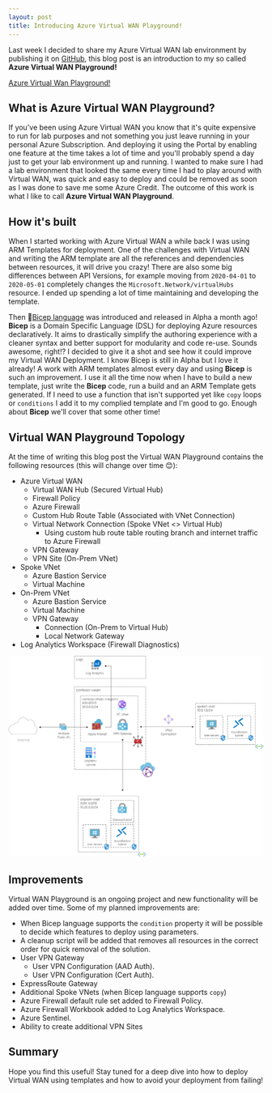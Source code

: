 ```yaml
---
layout: post
title: Introducing Azure Virtual WAN Playground!
---
```

Last week I decided to share my Azure Virtual WAN lab environment by publishing it on [GitHub](https://raw.githubusercontent.com/StefanIvemo/vwan-playground/main/README.md), this blog post is an introduction to my so called **Azure Virtual WAN Playground!**

<a class="github-button" href="https://github.com/StefanIvemo/vwan-playground" aria-label="Azure Virtual WAN Playground!">Azure Virtual Wan Playground!</a>

## What is Azure Virtual WAN Playground?
If you've been using Azure Virtual WAN you know that it's quite expensive to run for lab purposes and not something you just leave running in your personal Azure Subscription. And deploying it using the Portal by enabling one feature at the time takes a lot of time and you'll probably spend a day just to get your lab environment up and running. I wanted to make sure I had a lab environment that looked the same every time I had to play around with Virtual WAN, was quick and easy to deploy and could be removed as soon as I was done to save me some Azure Credit. The outcome of this work is what I like to call **Azure Virtual WAN Playground**.

## How it's built
When I started working with Azure Virtual WAN a while back I was using ARM Templates for deployment. One of the challenges with Virtual WAN and writing the ARM template are all the references and dependencies between resources, it will drive you crazy! There are also some big differences between API Versions, for example moving from `2020-04-01` to `2020-05-01` completely changes the `Microsoft.Network/virtualHubs` resource. I ended up spending a lot of time maintaining and developing the template. 

Then 💪[Bicep language](https://github.com/Azure/bicep) was introduced and released in Alpha a month ago! **Bicep** is a Domain Specific Language (DSL) for deploying Azure resources declaratively. It aims to drastically simplify the authoring experience with a cleaner syntax and better support for modularity and code re-use. Sounds awesome, right!? I decided to give it a shot and see how it could improve my Virtual WAN Deployment. I know Bicep is still in Alpha but I love it already! A work with ARM templates almost every day and using **Bicep** is such an improvement. I use it all the time now when I have to build a new template, just write the **Bicep** code, run a build and an ARM Template gets generated. If I need to use a function that isn't supported yet like `copy` loops or `conditions` I add it to my complied template and I'm good to go. Enough about **Bicep** we'll cover that some other time!

## Virtual WAN Playground Topology
At the time of writing this blog post the Virtual WAN Playground contains the following resources (this will change over time 😊):

- Azure Virtual WAN
  - Virtual WAN Hub (Secured Virtual Hub)
  - Firewall Policy
  - Azure Firewall
  - Custom Hub Route Table (Associated with VNet Connection)
  - Virtual Network Connection (Spoke VNet <> Virtual Hub)
    - Using custom hub route table routing branch and internet traffic to Azure Firewall
  - VPN Gateway
  - VPN Site (On-Prem VNet)
- Spoke VNet
  - Azure Bastion Service
  - Virtual Machine
- On-Prem VNet
  - Azure Bastion Service
  - Virtual Machine
  - VPN Gateway
    - Connection (On-Prem to Virtual Hub)
    - Local Network Gateway
- Log Analytics Workspace (Firewall Diagnostics)

<img src="https://github.com/StefanIvemo/stefanivemo.github.io/blob/master/images/vwan-playground/vwan-playground-topology.png?raw=true"> 

## Improvements
Virtual WAN Playground is an ongoing project and new functionality will be added over time. Some of my planned improvements are:

- When Bicep language supports the `condition` property it will be possible to decide which features to deploy using parameters.
- A cleanup script will be added that removes all resources in the correct order for quick removal of the solution.
- User VPN Gateway
    - User VPN Configuration (AAD Auth).
    - User VPN Configuration (Cert Auth).
- ExpressRoute Gateway
- Additional Spoke VNets (when Bicep language supports `copy`)
- Azure Firewall default rule set added to Firewall Policy.
- Azure Firewall Workbook added to Log Analytics Workspace.
- Azure Sentinel.
- Ability to create additional VPN Sites

Summary
------
Hope you find this useful! Stay tuned for a deep dive into how to deploy Virtual WAN using templates and how to avoid your deployment from failing!

<script src="https://utteranc.es/client.js"
        repo="StefanIvemo/stefanivemo.github.io"
        issue-term="pathname"
        label="Comment"
        theme="github-light"
        crossorigin="anonymous"
        async>
</script>

<script async defer src="https://buttons.github.io/buttons.js"></script>